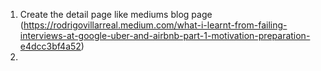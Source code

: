 1. Create the detail page like mediums blog page (https://rodrigovillarreal.medium.com/what-i-learnt-from-failing-interviews-at-google-uber-and-airbnb-part-1-motivation-preparation-e4dcc3bf4a52)
2. 

